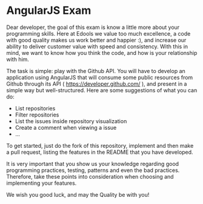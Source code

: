 AngularJS Exam
==============

Dear developer, the goal of this exam is know a little more about your programming skills. Here at Edools we value too much excellence, a code with good quality makes us work better and happier :), and increase our ability to deliver customer value with speed and consistency. With this in mind, we want to know how you think the code, and how is your relationship with him.

The task is simple: play with the Github API. You will have to develop an application using AngularJS that will consume some public resources from Github through its API ( https://developer.github.com/ ), and present in a simple way but well-structured. Here are some suggestions of what you can do:

- List repositories
- Filter repositories
- List the issues inside repository visualization
- Create a comment when viewing a issue
- ...

To get started, just do the fork of this repository, implement and then make a pull request, listing the features in the README that you have developed.

It is very important that you show us your knowledge regarding good programming practices, testing, patterns and even the bad practices. Therefore, take these points into consideration when choosing and implementing your features.

We wish you good luck, and may the Quality be with you!
